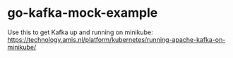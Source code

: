 # go-kafka-mock-example

Use this to get Kafka up and running on minikube: https://technology.amis.nl/platform/kubernetes/running-apache-kafka-on-minikube/